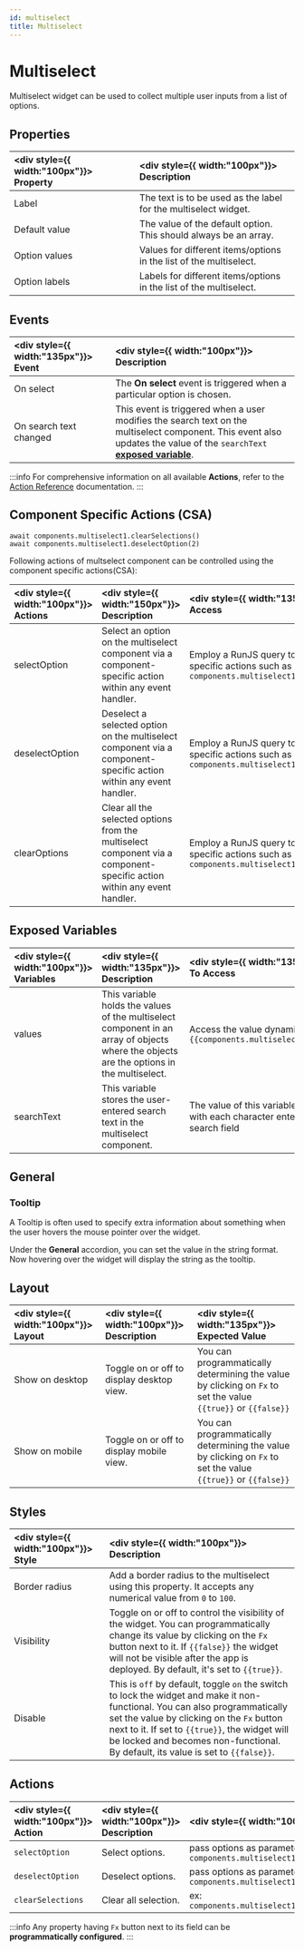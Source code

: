 ```yaml
---
id: multiselect
title: Multiselect
---
```

# Multiselect

Multiselect widget can be used to collect multiple user inputs from a list of options.

<div style={{paddingTop:'24px', paddingBottom:'24px'}}>

## Properties

| <div style={{ width:"100px"}}> Property   </div>   | <div style={{ width:"100px"}}> Description </div> | 
|:----------- |:----------- |
| Label | The text is to be used as the label for the multiselect widget. |
| Default value | The value of the default option. This should always be an array. |
| Option values | Values for different items/options in the list of the multiselect. |
| Option labels | Labels for different items/options in the list of the multiselect. |

</div>

<div style={{paddingTop:'24px', paddingBottom:'24px'}}>

## Events

| <div style={{ width:"135px"}}> Event </div> | <div style={{ width:"100px"}}> Description </div> |
|:----------------- | :--------------------------------------------- |
| On select | The **On select** event is triggered when a particular option is chosen. |
| On search text changed | This event is triggered when a user modifies the search text on the multiselect component. This event also updates the value of the `searchText` **[exposed variable](#exposed-variables)**. |

:::info
For comprehensive information on all available **Actions**, refer to the [Action Reference](/docs/category/actions-reference) documentation.
:::

</div>

<div style={{paddingTop:'24px', paddingBottom:'24px'}}>

## Component Specific Actions (CSA)
`await components.multiselect1.clearSelections()` <br/>
`await components.multiselect1.deselectOption(2)`

Following actions of multselect component can be controlled using the component specific actions(CSA):

| <div style={{ width:"100px"}}> Actions </div> | <div style={{ width:"150px"}}> Description </div> | <div style={{ width:"135px"}}> How To Access </div> |
|:----------- |:----------- |:-------- |
| selectOption | Select an option on the multiselect component via a component-specific action within any event handler.| Employ a RunJS query to execute component-specific actions such as `await components.multiselect1.selectOption(3)` |
| deselectOption | Deselect a selected option on the multiselect component via a component-specific action within any event handler. | Employ a RunJS query to execute component-specific actions such as `await components.multiselect1.deselectOption(3)` | 
| clearOptions | Clear all the selected options from the multiselect component via a component-specific action within any event handler. |Employ a RunJS query to execute component-specific actions such as `await components.multiselect1.clearSelections(2,3)` |

</div>

<div style={{paddingTop:'24px', paddingBottom:'24px'}}>

## Exposed Variables

| <div style={{ width:"100px"}}> Variables  </div>  | <div style={{ width:"135px"}}> Description </div> | <div style={{ width:"135px"}}> How To Access </div> |
|:----------- |:----------- |:----------|
| values | This variable holds the values of the multiselect component in an array of objects where the objects are the options in the multiselect.| Access the value dynamically using JS: `{{components.multiselect1.values[1]}}` |
| searchText | This variable stores the user-entered search text in the multiselect component. | The value of this variable is updated with each character entered in the search field |

</div>

<div style={{paddingTop:'24px', paddingBottom:'24px'}}>

## General
### Tooltip

A Tooltip is often used to specify extra information about something when the user hovers the mouse pointer over the widget.

Under the <b>General</b> accordion, you can set the value in the string format. Now hovering over the widget will display the string as the tooltip.

</div>

<div style={{paddingTop:'24px', paddingBottom:'24px'}}>

## Layout

| <div style={{ width:"100px"}}> Layout </div> | <div style={{ width:"100px"}}> Description </div> | <div style={{ width:"135px"}}> Expected Value </div> |
|:--------------- |:----------------------------------------- | :------------------------------------------------------------------------------------------------------------- |
| Show on desktop | Toggle on or off to display desktop view. | You can programmatically determining the value by clicking on `Fx` to set the value `{{true}}` or `{{false}}` |
| Show on mobile  | Toggle on or off to display mobile view.  | You can programmatically determining the value by clicking on `Fx` to set the value `{{true}}` or `{{false}}` |

</div>

<div style={{paddingTop:'24px', paddingBottom:'24px'}}>

## Styles

| <div style={{ width:"100px"}}> Style   </div>   | <div style={{ width:"100px"}}> Description </div> | 
|:----------- |:----------- |
| Border radius | Add a border radius to the multiselect using this property. It accepts any numerical value from `0` to `100`. |
| Visibility | Toggle on or off to control the visibility of the widget. You can programmatically change its value by clicking on the `Fx` button next to it. If `{{false}}` the widget will not be visible after the app is deployed. By default, it's set to `{{true}}`. |
| Disable | This is `off` by default, toggle `on` the switch to lock the widget and make it non-functional. You can also programmatically set the value by clicking on the `Fx` button next to it. If set to `{{true}}`, the widget will be locked and becomes non-functional. By default, its value is set to `{{false}}`. |

</div>

<div style={{paddingTop:'24px', paddingBottom:'24px'}}>

## Actions

| <div style={{ width:"100px"}}> Action   </div>   | <div style={{ width:"100px"}}> Description </div> | <div style={{ width:"100px"}}> Properties </div> |
|:----------- |:----------- |:------------------ |
| `selectOption` | Select options. | pass options as parameter. ex: `components.multiselect1.selectOption(1)` |
| `deselectOption` | Deselect options.| pass options as parameter. ex: `components.multiselect1.deselectOption(1)` |
| `clearSelections` | Clear all selection. |  ex: `components.multiselect1.clearSelections()` |


:::info
Any property having `Fx` button next to its field can be **programmatically configured**.
:::

</div>